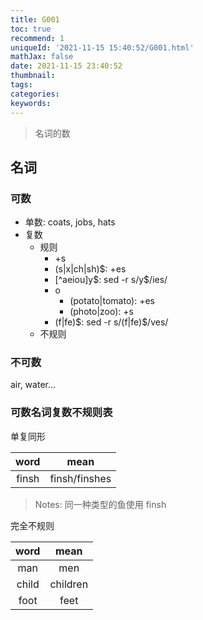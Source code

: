 ```yaml
---
title: G001
toc: true
recommend: 1
uniqueId: '2021-11-15 15:40:52/G001.html'
mathJax: false
date: 2021-11-15 23:40:52
thumbnail:
tags:
categories:
keywords:
---
```

> 名词的数

<!-- more -->

## 名词

### 可数

- 单数: coats, jobs, hats
- 复数
    - 规则
      - +s
      - (s|x|ch|sh)$: +es
      - [^aeiou]y\$: sed -r s/y\$/ies/
      - o
        - (potato|tomato): +es
        - (photo|zoo): +s
      - (f|fe)\$: sed -r s/(f|fe)\$/ves/
    - 不规则

### 不可数

air, water...

### 可数名词复数不规则表

单复同形

| word  |     mean      |
| :---: | :-----------: |
| finsh | finsh/finshes |

> Notes: 同一种类型的鱼使用 finsh

完全不规则

| word  |   mean   |
| :---: | :------: |
|  man  |   men    |
| child | children |
| foot  |   feet   |